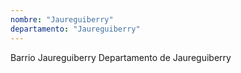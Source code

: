 ```yaml
---
nombre: "Jaureguiberry"
departamento: "Jaureguiberry"
---
```


Barrio Jaureguiberry
Departamento de Jaureguiberry
